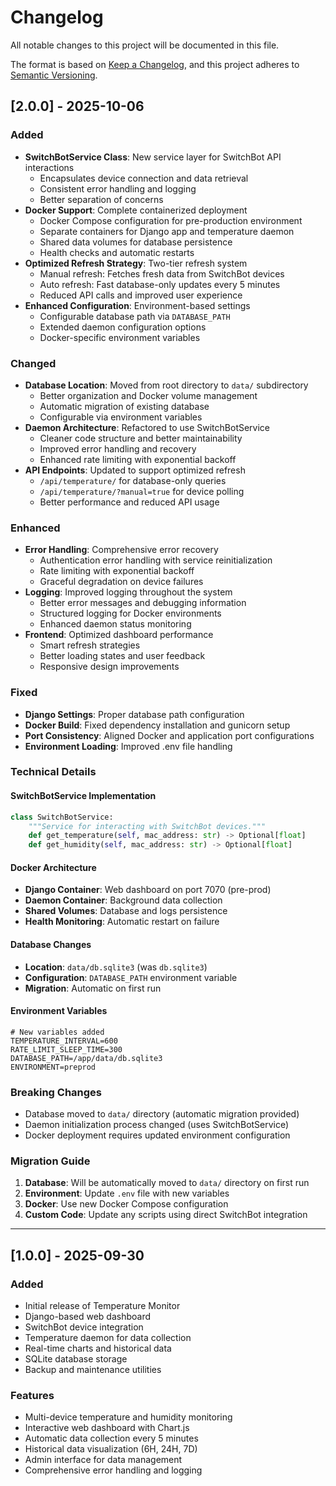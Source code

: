 # Changelog

All notable changes to this project will be documented in this file.

The format is based on [Keep a Changelog](https://keepachangelog.com/en/1.0.0/),
and this project adheres to [Semantic Versioning](https://semver.org/spec/v2.0.0.html).

## [2.0.0] - 2025-10-06

### Added
- **SwitchBotService Class**: New service layer for SwitchBot API interactions
  - Encapsulates device connection and data retrieval
  - Consistent error handling and logging
  - Better separation of concerns
- **Docker Support**: Complete containerized deployment
  - Docker Compose configuration for pre-production environment
  - Separate containers for Django app and temperature daemon
  - Shared data volumes for database persistence
  - Health checks and automatic restarts
- **Optimized Refresh Strategy**: Two-tier refresh system
  - Manual refresh: Fetches fresh data from SwitchBot devices
  - Auto refresh: Fast database-only updates every 5 minutes
  - Reduced API calls and improved user experience
- **Enhanced Configuration**: Environment-based settings
  - Configurable database path via `DATABASE_PATH`
  - Extended daemon configuration options
  - Docker-specific environment variables

### Changed
- **Database Location**: Moved from root directory to `data/` subdirectory
  - Better organization and Docker volume management
  - Automatic migration of existing database
  - Configurable via environment variables
- **Daemon Architecture**: Refactored to use SwitchBotService
  - Cleaner code structure and better maintainability
  - Improved error handling and recovery
  - Enhanced rate limiting with exponential backoff
- **API Endpoints**: Updated to support optimized refresh
  - `/api/temperature/` for database-only queries
  - `/api/temperature/?manual=true` for device polling
  - Better performance and reduced API usage

### Enhanced
- **Error Handling**: Comprehensive error recovery
  - Authentication error handling with service reinitialization
  - Rate limiting with exponential backoff
  - Graceful degradation on device failures
- **Logging**: Improved logging throughout the system
  - Better error messages and debugging information
  - Structured logging for Docker environments
  - Enhanced daemon status monitoring
- **Frontend**: Optimized dashboard performance
  - Smart refresh strategies
  - Better loading states and user feedback
  - Responsive design improvements

### Fixed
- **Django Settings**: Proper database path configuration
- **Docker Build**: Fixed dependency installation and gunicorn setup
- **Port Consistency**: Aligned Docker and application port configurations
- **Environment Loading**: Improved .env file handling

### Technical Details

#### SwitchBotService Implementation
```python
class SwitchBotService:
    """Service for interacting with SwitchBot devices."""
    def get_temperature(self, mac_address: str) -> Optional[float]
    def get_humidity(self, mac_address: str) -> Optional[float]
```

#### Docker Architecture
- **Django Container**: Web dashboard on port 7070 (pre-prod)
- **Daemon Container**: Background data collection
- **Shared Volumes**: Database and logs persistence
- **Health Monitoring**: Automatic restart on failure

#### Database Changes
- **Location**: `data/db.sqlite3` (was `db.sqlite3`)
- **Configuration**: `DATABASE_PATH` environment variable
- **Migration**: Automatic on first run

#### Environment Variables
```env
# New variables added
TEMPERATURE_INTERVAL=600
RATE_LIMIT_SLEEP_TIME=300
DATABASE_PATH=/app/data/db.sqlite3
ENVIRONMENT=preprod
```

### Breaking Changes
- Database moved to `data/` directory (automatic migration provided)
- Daemon initialization process changed (uses SwitchBotService)
- Docker deployment requires updated environment configuration

### Migration Guide
1. **Database**: Will be automatically moved to `data/` directory on first run
2. **Environment**: Update `.env` file with new variables
3. **Docker**: Use new Docker Compose configuration
4. **Custom Code**: Update any scripts using direct SwitchBot integration

---

## [1.0.0] - 2025-09-30

### Added
- Initial release of Temperature Monitor
- Django-based web dashboard
- SwitchBot device integration
- Temperature daemon for data collection
- Real-time charts and historical data
- SQLite database storage
- Backup and maintenance utilities

### Features
- Multi-device temperature and humidity monitoring
- Interactive web dashboard with Chart.js
- Automatic data collection every 5 minutes
- Historical data visualization (6H, 24H, 7D)
- Admin interface for data management
- Comprehensive error handling and logging